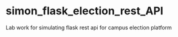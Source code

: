 # simon_flask_election_rest_API
Lab work for simulating flask rest api for campus election platform
